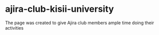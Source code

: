 # ajira-club-kisii-university
The page was created to give Ajira club members ample time doing their activities
